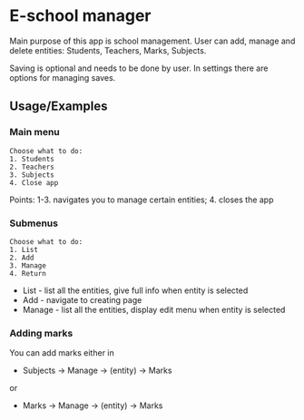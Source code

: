 # E-school manager
Main purpose of this app is school management. 
User can add, manage and delete entities: Students, Teachers, Marks, Subjects.

Saving is optional and needs to be done  by user. In settings there are options for managing saves.



## Usage/Examples

### Main menu
```
Choose what to do:
1. Students
2. Teachers
3. Subjects
4. Close app 
```

Points: 1-3. navigates you to manage certain entities; 4. closes the app 
### Submenus
```
Choose what to do:
1. List
2. Add
3. Manage
4. Return
```
- List - list all the entities, give full info when entity is selected
- Add - navigate to creating page
- Manage - list all the entities, display edit menu when entity is selected

### Adding marks
You can add marks either in 
+ Subjects -> Manage -> (entity) -> Marks

or

+ Marks -> Manage -> (entity) -> Marks

